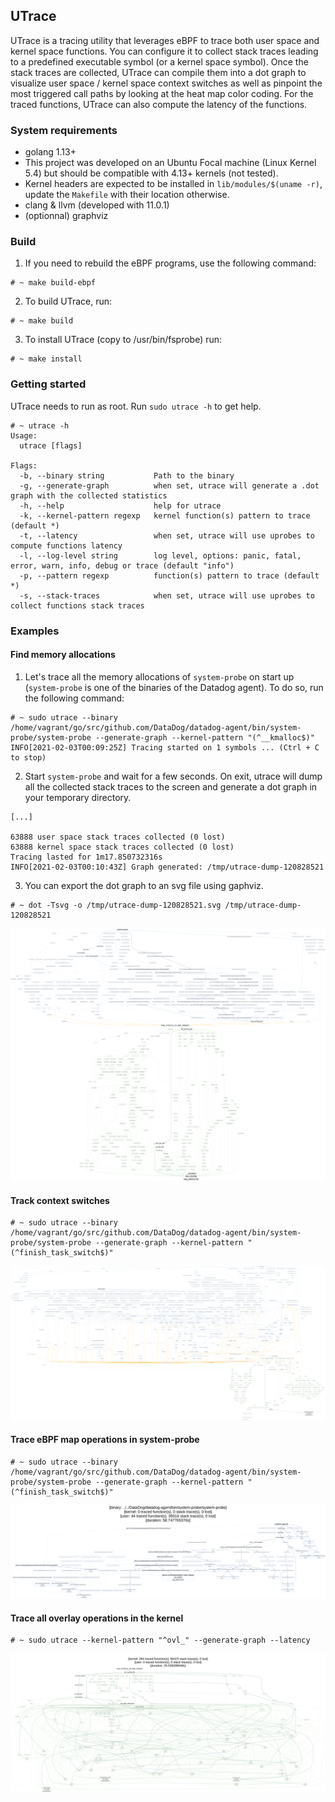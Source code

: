## UTrace

UTrace is a tracing utility that leverages eBPF to trace both user space and kernel space functions. You can configure it to collect stack traces leading to a predefined executable symbol (or a kernel space symbol). Once the stack traces are collected, UTrace can compile them into a dot graph to visualize user space / kernel space context switches as well as pinpoint the most triggered call paths by looking at the heat map color coding. For the traced functions, UTrace can also compute the latency of the functions.

### System requirements

- golang 1.13+
- This project was developed on an Ubuntu Focal machine (Linux Kernel 5.4) but should be compatible with 4.13+ kernels (not tested).
- Kernel headers are expected to be installed in `lib/modules/$(uname -r)`, update the `Makefile` with their location otherwise.
- clang & llvm (developed with 11.0.1)
- (optionnal) graphviz

### Build

1) If you need to rebuild the eBPF programs, use the following command:

```shell script
# ~ make build-ebpf
```

2) To build UTrace, run:

```shell script
# ~ make build
```

3) To install UTrace (copy to /usr/bin/fsprobe) run:
```shell script
# ~ make install
```

### Getting started

UTrace needs to run as root. Run `sudo utrace -h` to get help.

```shell script
# ~ utrace -h
Usage:
  utrace [flags]

Flags:
  -b, --binary string           Path to the binary
  -g, --generate-graph          when set, utrace will generate a .dot graph with the collected statistics
  -h, --help                    help for utrace
  -k, --kernel-pattern regexp   kernel function(s) pattern to trace (default *)
  -t, --latency                 when set, utrace will use uprobes to compute functions latency
  -l, --log-level string        log level, options: panic, fatal, error, warn, info, debug or trace (default "info")
  -p, --pattern regexp          function(s) pattern to trace (default *)
  -s, --stack-traces            when set, utrace will use uprobes to collect functions stack traces
```

### Examples

#### Find memory allocations

1) Let's trace all the memory allocations of `system-probe` on start up (`system-probe` is one of the binaries of the Datadog agent). To do so, run the following command:

```shell script
# ~ sudo utrace --binary /home/vagrant/go/src/github.com/DataDog/datadog-agent/bin/system-probe/system-probe --generate-graph --kernel-pattern "(^__kmalloc$)"
INFO[2021-02-03T00:09:25Z] Tracing started on 1 symbols ... (Ctrl + C to stop)
```

2) Start `system-probe` and wait for a few seconds. On exit, utrace will dump all the collected stack traces to the screen and generate a dot graph in your temporary directory.

```shell script
[...]

63888 user space stack traces collected (0 lost)
63888 kernel space stack traces collected (0 lost)
Tracing lasted for 1m17.850732316s
INFO[2021-02-03T00:10:43Z] Graph generated: /tmp/utrace-dump-120828521
```

3) You can export the dot graph to an svg file using gaphviz.

```shell script
# ~ dot -Tsvg -o /tmp/utrace-dump-120828521.svg /tmp/utrace-dump-120828521
```

![utrace-kmalloc.svg](documentation/utrace-kmalloc.svg)

#### Track context switches

```shell script
# ~ sudo utrace --binary /home/vagrant/go/src/github.com/DataDog/datadog-agent/bin/system-probe/system-probe --generate-graph --kernel-pattern "(^finish_task_switch$)"
```

![utrace-finish-task-switch.svg](documentation/utrace-finish-task-switch.svg)

#### Trace eBPF map operations in system-probe

```shell script
# ~ sudo utrace --binary /home/vagrant/go/src/github.com/DataDog/datadog-agent/bin/system-probe/system-probe --generate-graph --kernel-pattern "(^finish_task_switch$)"
```

![utrace-ebpf-map.svg](documentation/utrace-ebpf-map.svg)

#### Trace all overlay operations in the kernel

```shell script
# ~ sudo utrace --kernel-pattern "^ovl_" --generate-graph --latency
```

![utrace-ovl.svg](documentation/utrace-ovl.svg)
